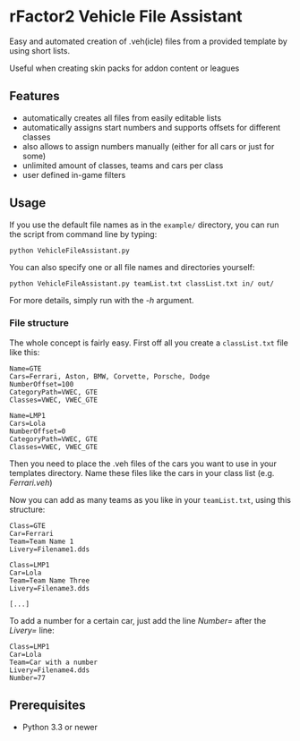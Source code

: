 # rFactor2 Vehicle File Assistant

Easy and automated creation of .veh(icle) files from a provided template by using short lists.

Useful when creating skin packs for addon content or leagues

## Features 

* automatically creates all files from easily editable lists
* automatically assigns start numbers and supports offsets for different classes
* also allows to assign numbers manually (either for all cars or just for some)
* unlimited amount of classes, teams and cars per class
* user defined in-game filters

## Usage

If you use the default file names as in the `example/` directory, you can run the script from command line by typing:

`python VehicleFileAssistant.py`

You can also specify one or all file names and directories yourself:

`python VehicleFileAssistant.py teamList.txt classList.txt in/ out/`

For more details, simply run with the *-h* argument.

### File structure 

The whole concept is fairly easy. First off all you create a `classList.txt` file like this:

	Name=GTE
	Cars=Ferrari, Aston, BMW, Corvette, Porsche, Dodge
	NumberOffset=100
	CategoryPath=VWEC, GTE
	Classes=VWEC, VWEC_GTE

	Name=LMP1
	Cars=Lola
	NumberOffset=0
	CategoryPath=VWEC, GTE
	Classes=VWEC, VWEC_GTE

Then you need to place the .veh files of the cars you want to use in your templates directory.
Name these files like the cars in your class list (e.g. *Ferrari.veh*)

Now you can add as many teams as you like in your `teamList.txt`, using this structure:

	Class=GTE
	Car=Ferrari
	Team=Team Name 1
	Livery=Filename1.dds
	 
	Class=LMP1
	Car=Lola
	Team=Team Name Three
	Livery=Filename3.dds
	
	[...]
	
To add a number for a certain car, just add the line *Number=* after the *Livery=* line:

	Class=LMP1
	Car=Lola
	Team=Car with a number
	Livery=Filename4.dds
	Number=77

## Prerequisites

* Python 3.3 or newer